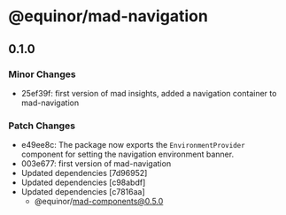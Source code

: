 # @equinor/mad-navigation

## 0.1.0

### Minor Changes

-   25ef39f: first version of mad insights, added a navigation container to mad-navigation

### Patch Changes

-   e49ee8c: The package now exports the `EnvironmentProvider` component for setting the navigation
    environment banner.
-   003e677: first version of mad-navigation
-   Updated dependencies [7d96952]
-   Updated dependencies [c98abdf]
-   Updated dependencies [c7816aa]
    -   @equinor/mad-components@0.5.0
